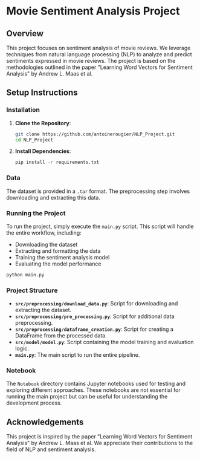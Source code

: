 # Movie Sentiment Analysis Project

## Overview

This project focuses on sentiment analysis of movie reviews. We leverage techniques from natural language processing (NLP) to analyze and predict sentiments expressed in movie reviews. The project is based on the methodologies outlined in the paper "Learning Word Vectors for Sentiment Analysis" by Andrew L. Maas et al.

## Setup Instructions

### Installation

1. **Clone the Repository**:
   ```bash
   git clone https://github.com/antoinerougier/NLP_Project.git
   cd NLP_Project
   ```

2. **Install Dependencies**:
   ```bash
   pip install -r requirements.txt
   ```

### Data

The dataset is provided in a `.tar` format. The preprocessing step involves downloading and extracting this data.

### Running the Project

To run the project, simply execute the `main.py` script. This script will handle the entire workflow, including:

- Downloading the dataset
- Extracting and formatting the data
- Training the sentiment analysis model
- Evaluating the model performance

```bash
python main.py
```

### Project Structure

- **`src/preprocessing/download_data.py`**: Script for downloading and extracting the dataset.
- **`src/preprocessing/pre_processing.py`**: Script for additional data preprocessing.
- **`src/preprocessing/dataframe_creation.py`**: Script for creating a DataFrame from the processed data.
- **`src/model/model.py`**: Script containing the model training and evaluation logic.
- **`main.py`**: The main script to run the entire pipeline.

### Notebook

The `Notebook` directory contains Jupyter notebooks used for testing and exploring different approaches. These notebooks are not essential for running the main project but can be useful for understanding the development process.

## Acknowledgements

This project is inspired by the paper "Learning Word Vectors for Sentiment Analysis" by Andrew L. Maas et al. We appreciate their contributions to the field of NLP and sentiment analysis.
